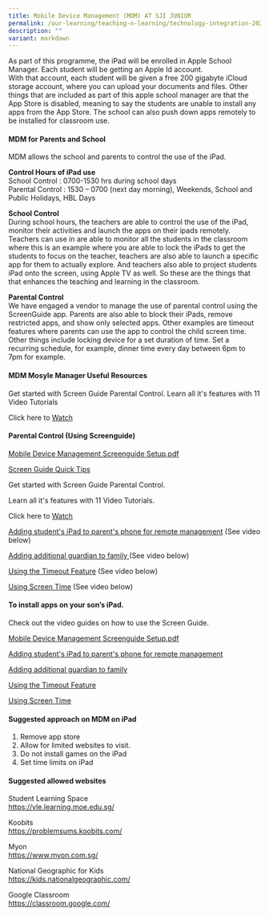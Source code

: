 ```yaml
---
title: Mobile Device Management (MDM) AT SJI JUNIOR
permalink: /our-learning/teaching-n-learning/technology-integration-2023/mobile-device-management-mdm-at-sji-j/
description: ""
variant: markdown
---
```

<p>As part of this programme, the iPad will be enrolled in Apple School Manager. Each student will be getting an Apple Id account.<br>With that account, each student will be given a free 200 gigabyte iCloud storage account, where you can upload your documents and files. Other things that are included as part of this apple school manager are that the App Store is disabled, meaning to say the students are unable to install any apps from the App Store. The school can also push down apps remotely to be installed for classroom use.</p>
<h4><strong>MDM for Parents and School</strong></h4>
<p>MDM allows the school and parents to control the use of the iPad. </p>
<p><strong>Control Hours of iPad use<br></strong>School Control : 0700-1530 hrs during school days<br>Parental Control : 1530 – 0700 (next day morning), Weekends, School and Public Holidays, HBL Days</p>
<p><strong>School Control<br></strong>During school hours, the teachers are able to control the use of the iPad, monitor their activities and launch the apps on their ipads remotely. Teachers can use in are able to monitor all the students in the classroom where this is an example where you are able to lock the iPads to get the students to focus on the teacher, teachers are also able to launch a specific app for them to actually explore. And teachers also able to project students iPad onto the screen, using Apple TV as well. So these are the things that that enhances the teaching and learning in the classroom.</p>
<p><strong>Parental Control<br></strong>We have engaged a vendor to manage the use of parental control using the ScreenGuide app. Parents are also able to block their iPads, remove restricted apps, and show only selected apps. Other examples are timeout features where parents can use the app to control the child screen time. Other things include locking device for a set duration of time. Set a recurring schedule, for example, dinner time every day between 6pm to 7pm for example.</p>
<h4><strong>MDM Mosyle Manager Useful Resources</strong></h4>
<p>Get started with Screen Guide Parental Control. Learn all it's features with 11 Video Tutorials</p>
<p>Click here to <a href="https://www.youtube.com/watch?v=bXI3G9waJVM&amp;list=PLTHVutaljrzkHPotUmPLi9NFNBwgDVr2N&amp;index=1">Watch</a>&nbsp;</p>
<h4><strong>Parental Control (Using Screenguide)</strong></h4>
<p><a rel="noopener" target="_blank" href="/files/Mobile%20Device%20Management_Screenguide%20Setup.pdf">Mobile Device Management Screenguide Setup.pdf</a></p>

[Screen Guide Quick Tips](/files/ScreenGuide__Quick_tips_2024.pdf)


<p>Get started with Screen Guide Parental Control. 
	
Learn all it's features with 11 Video Tutorials.</p>
	
<p>Click here to <a href="https://www.youtube.com/watch?v=bXI3G9waJVM&amp;list=PLTHVutaljrzkHPotUmPLi9NFNBwgDVr2N&amp;index=1">Watch</a></p>
<p><a target="" href="https://www.youtube.com/watch?v=qF1iO48ux1Y">Adding student's iPad to parent's phone for remote management</a>&nbsp;(See video below)</p>
<p><a target="" href="https://www.youtube.com/watch?v=fQT-Dp7ixsU">Adding additional guardian to family&nbsp;</a>(See video below)</p>
<p><a target="" href="https://www.youtube.com/watch?v=yav-QgG5vSM">Using the Timeout Feature</a>&nbsp;(See video below)</p>
<p><a target="" href="https://www.youtube.com/watch?v=kbO0aVh5cDI">Using Screen Time</a>&nbsp;(See video below)</p>
<h4><strong>To install apps on your son’s iPad.</strong></h4>
<p>Check out the video guides on how to use the Screen Guide.</p>
<p><a rel="noopener" target="_blank" href="https://www.google.com/url?q=https%3A%2F%2Fsjijunior-moe-edu-sg-admin.cwp.sg%2Fqql%2Fslot%2Fu423%2FFor%2520Parents%2F2020%2FE3%2520progamme%25202021%2FMobile%2520Device%2520Management_Screenguide%2520Setup.pdf&amp;sa=D&amp;sntz=1&amp;usg=AFQjCNF37JCiKJWMW5ucha5dGqJPiUXENQ">Mobile Device Management Screenguide Setup.pdf</a></p>
<p><a rel="noopener" target="_blank" href="https://www.youtube.com/watch?v=qF1iO48ux1Y">Adding student's iPad to parent's phone for remote management</a></p>
<p><a rel="noopener" target="_blank" href="https://www.youtube.com/watch?v=fQT-Dp7ixsU">Adding additional guardian to family</a></p>
<p><a rel="noopener" target="_blank" href="https://www.youtube.com/watch?v=yav-QgG5vSM">Using the Timeout Feature</a></p>
<p><a rel="noopener" target="_blank" href="https://www.youtube.com/watch?v=kbO0aVh5cDI">Using Screen Time</a></p>
<h4><strong>Suggested approach on MDM on iPad</strong></h4>
<ol>
<li dir="ltr">Remove app store</li>
<li dir="ltr">Allow for limited websites to visit.</li>
<li dir="ltr">Do not install games on the iPad</li>
<li dir="ltr">Set time limits on iPad</li>
</ol>
<h4><strong>Suggested allowed websites</strong></h4>
<p>Student Learning Space<br><a href="https://vle.learning.moe.edu.sg/">https://vle.learning.moe.edu.sg/</a></p>
<p>Koobits<br><a href="https://problemsums.koobits.com/">https://problemsums.koobits.com/</a></p>
<p>Myon<br><a href="https://www.myon.com.sg/">https://www.myon.com.sg/</a></p>
<p>National Geographic for Kids<br><a href="https://kids.nationalgeographic.com/">https://kids.nationalgeographic.com/</a></p>
<p>Google Classroom<br><a href="https://classroom.google.com/">https://classroom.google.com/</a></p>